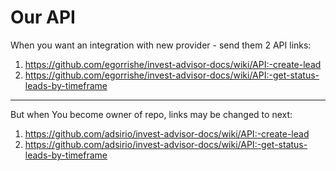# Our API
When you want an integration with new provider - send them 2 API links:
1. https://github.com/egorrishe/invest-advisor-docs/wiki/API:-create-lead
2. https://github.com/egorrishe/invest-advisor-docs/wiki/API:-get-status-leads-by-timeframe

---
But when You become owner of repo, links may be changed to next:
1. https://github.com/adsirio/invest-advisor-docs/wiki/API:-create-lead
2. https://github.com/adsirio/invest-advisor-docs/wiki/API:-get-status-leads-by-timeframe

